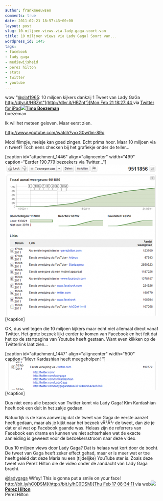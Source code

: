 ```yaml
---
author: frankmeeuwsen
comments: true
date: 2011-02-21 18:57:43+00:00
layout: post
slug: 10-miljoen-views-via-lady-gaga-soort-van
title: 10 miljoen views via Lady Gaga? Soort van...
wordpress_id: 1445
tags:
- facebook
- lady gaga
- mediawijsheid
- perez hilton
- stats
- twitter
- youtube
---
```


wow "[@olaf1965](http://twitter.com/olaf1965): 10 miljoen kijkers dankzij 1 Tweet van Lady GaGa [http://dlvr.it/HBZnt"](http://dlvr.it/HBZnt”)[Mon Feb 21 18:27:44 ](http://twitter.com/boezeman/status/39753151544434690) via [Twitter for iPad](http://itunes.apple.com/app/twitter/id333903271?mt=8)[![](http://a1.twimg.com/profile_images/1129454038/Timo-AWBfeest_normal.jpg)](http://twitter.com/boezeman)**[Timo Boezeman](http://twitter.com/boezeman)**  
boezeman



Ik wil het meteen geloven. Maar eerst zien. 

http://www.youtube.com/watch?v=xG0wi1m-89o

Mooi filmpje, meisje kan goed zingen. Echt prima hoor. Maar 10 miljoen via n tweet? Toch eens checken bij het grafiekje onder de teller...

[caption id="attachment_1446" align="aligncenter" width="499" caption="Eerder 190.779 bezoekers via Twitter..."]![](../images/uploadimages/gagateller-e1298314120950.png)[/caption]

OK, dus wel tegen die 10 miljoen kijkers maar echt niet allemaal direct vanaf Twitter. Het grote bezoek lijkt eerder te komen van Facebook en het feit dat het op de startpagina van Youtube heeft gestaan. Want even klikken op de Twitterlink laat zien...

[caption id="attachment_1447" align="aligncenter" width="500" caption="Mevr Kardashian heeft meegeholpen! "]![](../images/uploadimages/gagatellerdetail-e1298314226144.png)[/caption]

Dus niet eens alle bezoek van Twitter komt via Lady Gaga! Kim Kardashian heeft ook een duit in het zakje gedaan.

Natuurlijk is de kans aanwezig dat de tweet van Gaga de eerste aanzet heeft gedaan, maar als je kijkt naar het bezoek vÃ³Ã³r de tweet, dan zie je dat er al wat op Facebook gaande was. Helaas zijn de referrers van Facebook een drama en kunnen we niet achterhalen wat de exacte aanleiding is geweest voor de bezoekersstroom naar deze video. 

Dus 10 miljoen views door Lady Gaga? Dat is helaas wat kort door de bocht. De tweet van Gaga heeft zeker effect gehad, maar er is meer wat er toe heeft geleid dat deze Maria nu een (tijdelijke) YouTube ster is. Zoals deze tweet van Perez Hilton die de video onder de aandacht van Lady Gaga bracht.



[@ladygaga](http://twitter.com/ladygaga) Wifey! This is gonna put a smile on your face! [http://bit.ly/hC0DSM](http://bit.ly/hC0DSM)[Thu Feb 17 08:34:11 ](http://twitter.com/PerezHilton/status/38154227410800640) via web[![](http://a3.twimg.com/profile_images/1204208080/32238_116402778404452_116397088405021_106809_3628771_n_normal.jpg)](http://twitter.com/PerezHilton)**[Perez Hilton](http://twitter.com/PerezHilton)**  
PerezHilton
